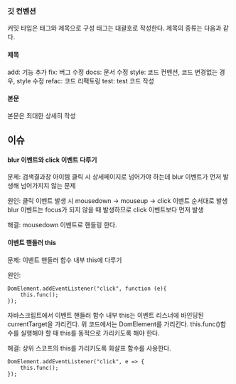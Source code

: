 ### 깃 컨벤션 

커밋 타입은 태그와 제목으로 구성 태그는 대괄호로 작성한다. 
제목의 종류는 다음과 같다.

#### 제목

add: 기능 추가
fix: 버그 수정
docs: 문서 수정
style: 코드 컨벤션, 코드 변경없는 경우, style 수정
refac: 코드 리팩토링
test: test 코드 작성

#### 본문

본문은 최대한 상세히 작성

## 이슈

#### blur 이벤트와 click 이벤트 다루기

문제: 검색결과창 아이템 클릭 시 상세페이지로 넘어가야 하는데 blur 이벤트가 먼저 발생해 넘어가지지 않는 문제

원인: 클릭 이벤트 발생 시 mousedown -> mouseup -> click 이벤트 순서대로 발생 
blur 이벤트는 focus가 되지 않을 때 발생하므로 click 이벤트보다 먼저 발생

해결: mousedown 이벤트로 핸들링 한다.

#### 이벤트 핸들러 this

문제: 이벤트 핸들러 함수 내부 this에 다루기

원인: 

```
DomElement.addEventListener("click", function (e){
	this.func();
});
```
자바스크립트에서 이벤트 핸들러 함수 내부 this는 이벤트 리스너에 바인딩된  currentTarget을 
가리킨다. 위 코드에서는 DomElement를 가리킨다. this.func()함수를 실행해야 할 때 this를 동적으로 가리키도록 해야 한다. 

해결: 상위 스코프의 this를 가리키도록 화살표 함수를 사용한다.

```
DomElement.addEventListener("click", e => {
	this.func();
});
```